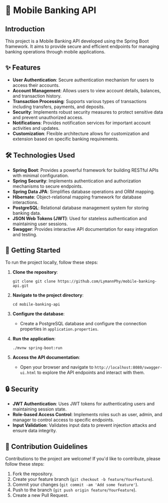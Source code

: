 # 📱 Mobile Banking API

## Introduction
This project is a Mobile Banking API developed using the Spring Boot framework. It aims to provide secure and efficient endpoints for managing banking operations through mobile applications.

## ✨ Features
- **User Authentication**: Secure authentication mechanism for users to access their accounts.
- **Account Management**: Allows users to view account details, balances, and transaction history.
- **Transaction Processing**: Supports various types of transactions including transfers, payments, and deposits.
- **Security**: Implements robust security measures to protect sensitive data and prevent unauthorized access.
- **Notifications**: Provides notification services for important account activities and updates.
- **Customization**: Flexible architecture allows for customization and extension based on specific banking requirements.

## 🛠️ Technologies Used
- **Spring Boot**: Provides a powerful framework for building RESTful APIs with minimal configuration.
- **Spring Security**: Implements authentication and authorization mechanisms to secure endpoints.
- **Spring Data JPA**: Simplifies database operations and ORM mapping.
- **Hibernate**: Object-relational mapping framework for database interactions.
- **PostgreSQL**: Relational database management system for storing banking data.
- **JSON Web Tokens (JWT)**: Used for stateless authentication and maintaining user sessions.
- **Swagger**: Provides interactive API documentation for easy integration and testing.

## 🚀 Getting Started
To run the project locally, follow these steps:

1. **Clone the repository**:
    ```
    git clone git clone https://github.com/LymannPhy/mobile-banking-api.git
    
    ```

2. **Navigate to the project directory**:
    ```
    cd mobile-banking-api
    ```

3. **Configure the database**:
    - Create a PostgreSQL database and configure the connection properties in `application.properties`.

4. **Run the application**:
    ```
    ./mvnw spring-boot:run
    ```

5. **Access the API documentation**:
    - Open your browser and navigate to `http://localhost:8080/swagger-ui.html` to explore the API endpoints and interact with them.

## 🔒 Security
- **JWT Authentication**: Uses JWT tokens for authenticating users and maintaining session state.
- **Role-based Access Control**: Implements roles such as user, admin, and manager to control access to specific endpoints.
- **Input Validation**: Validates input data to prevent injection attacks and ensure data integrity.

## 🤝 Contribution Guidelines
Contributions to the project are welcome! If you'd like to contribute, please follow these steps:
1. Fork the repository.
2. Create your feature branch (`git checkout -b feature/YourFeature`).
3. Commit your changes (`git commit -am 'Add some feature'`).
4. Push to the branch (`git push origin feature/YourFeature`).
5. Create a new Pull Request.

